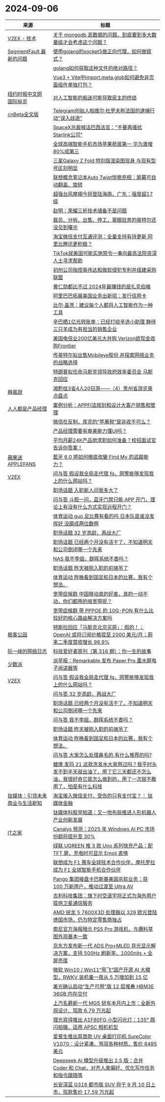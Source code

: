 ﻿# 2024-09-06

|来源|标题|
|---|---|
|[V2EX - 技术](https://www.v2ex.com/feed/tab/tech.xml)|[关于 mongodb 丢数据的问题，到底要到多大数量级才会考虑这个问题？](https://www.v2ex.com/t/1070605#reply16)|
|[SegmentFault 最新的问题](https://segmentfault.com/feeds/questions)|[使用golang的socket5做正向代理，如何做链式？](https://segmentfault.com/q/1010000045249934)|
||[golang如何获取这种文件的绝对路径？](https://segmentfault.com/q/1010000045249580)|
||[Vue3 + Vite中import.meta.glob如何避免非页面组件单独打包？](https://segmentfault.com/q/1010000045249418)|
|[纽约时报中文网 国际纵览](http://cn.nytimes.com/rss/news.xml)|[对人工智能的痴迷可能导致民主的终结](https://cn.nytimes.com/opinion/20240906/yuval-harari-ai-democracy/?utm_source=RSS)|
|[cnBeta全文版](http://feeds2.feedburner.com/cnbeta-full)|[Telegram创始人帕维尔·杜罗夫称法国的逮捕行动"误入歧途"](https://m.cnbeta.com.tw/view/1444819.htm)|
||[SpaceX总裁喊话巴西法官："不要再骚扰Starlink公司"](https://m.cnbeta.com.tw/view/1444818.htm)|
||[全球高端智能手机市场苹果稳居第一 华为激增80%成第三](https://m.cnbeta.com.tw/view/1444816.htm)|
||[三星Galaxy Z Fold 特别版渲染图现身 与现有型号区别明显](https://m.cnbeta.com.tw/view/1444815.htm)|
||[联想概念笔记本Auto Twist惊艳亮相：屏幕可自动翻盖、旋转](https://m.cnbeta.com.tw/view/1444813.htm)|
||[超强台风摩羯今将登陆海南、广东：强度超17级](https://m.cnbeta.com.tw/view/1444811.htm)|
||[赵明：荣耀三折技术储备不是问题](https://m.cnbeta.com.tw/view/1444807.htm)|
||[裁员、分拆、出售、停工，蒙眼狂奔的英特尔还没见到曙光](https://m.cnbeta.com.tw/view/1444806.htm)|
||[淘宝微信支付互通评测：全量支持有待更新 阿里比腾讯更积极？](https://m.cnbeta.com.tw/view/1444803.htm)|
||[TikTok就美国可能实施禁令一事向最高法院资深人士寻求帮助](https://m.cnbeta.com.tw/view/1444802.htm)|
||[初创公司指控英伟达和微软侵犯专利并组建采购联盟](https://m.cnbeta.com.tw/view/1444801.htm)|
||[黄仁勋都比不过 2024年最赚钱的是扎克伯格](https://m.cnbeta.com.tw/view/1444800.htm)|
||[阿里巴巴拓展美国业务出新招：发行信用卡](https://m.cnbeta.com.tw/view/1444799.htm)|
||[比尔·盖茨：建议每个人都将人工智能作为一种工具](https://m.cnbeta.com.tw/view/1444798.htm)|
||[辛巴晒1亿元转账单：已经打给辛选小助理 静待三只羊成为有担当的销售企业](https://m.cnbeta.com.tw/view/1444797.htm)|
||[美国电信业200亿美元大并购 Verizon欲现金收购Frontier](https://m.cnbeta.com.tw/view/1444793.htm)|
||[传英特尔拟出售Mobileye股份 并探索网络业务的战略选择](https://m.cnbeta.com.tw/view/1444792.htm)|
||[特朗普拟任命马斯克领导政府效率委员会 马斯克回应](https://m.cnbeta.com.tw/view/1444791.htm)|
|[靜風說](http://www.jingfengshuo.com/feed)|[湘黔桂3省4人20日游——（4）贵州省游览景点盘点](https://www.jingfengshuo.com/archives/3009.html)|
|[人人都是产品经理](https://www.woshipm.com/feed)|[案例分析：APPFI法规划和设计大客户销售和管理](https://www.woshipm.com/share/6110327.html)|
||[微信在反制，库克的“苹果税”是非收不可么？](https://www.woshipm.com/share/6109922.html)|
||[产品经理需要有审美能力懂UI吗？](https://www.woshipm.com/share/6107750.html)|
||[平均月薪24K产品岗求职如何准备？校招面试官告诉你答案！](https://www.woshipm.com/class/6110294.html)|
|[蘋果迷 APPLEFANS](https://applefans.today/feed/)|[藍牙 6.0 將如何徹底改變 Find My 的追蹤能力？](https://applefans.today/2024-09-apple-find-my-bluetooth-6/)|
|[V2EX](https://v2ex.com/index.xml)|[ 问与答 假设我全局走代理 fq，网警能够发现我上的什么网站吗？](https://www.v2ex.com/t/1070632#reply24)|
||[ 职场话题 入职新人问我多大了](https://www.v2ex.com/t/1070630#reply28)|
||[ 问与答 斗胆一问，蓝牙门禁只能 APP 开门，理论上有没有什么方式实现远程开门？](https://www.v2ex.com/t/1070629#reply14)|
||[ 体育运动 guo 足比赛有看的吗 日本队是谁没发挥好 没踢成两位数啊](https://www.v2ex.com/t/1070627#reply11)|
||[ 职场话题 32 岁高龄，再战大厂](https://www.v2ex.com/t/1070623#reply50)|
||[ 职场话题 已经两个月没有活干了，不知道明天和公司倒闭哪一个先来](https://www.v2ex.com/t/1070622#reply18)|
||[ NAS 我不李姐，群晖系统不香吗？](https://www.v2ex.com/t/1070616#reply84)|
||[ 职场话题 昨天被刚入职的前端吊了](https://www.v2ex.com/t/1070614#reply52)|
||[ 体育运动 昨晚看到国足和日本的比赛，我有个想法。](https://www.v2ex.com/t/1070613#reply85)|
||[ 宽带症候群 中国移动真的好差，真的一动不动，你们都用的啥宽带呢？](https://www.v2ex.com/t/1070610#reply11)|
||[ 宽带症候群 带 PPPOE 的 10G-PON 有什么比较好的核心路由解决方案吗](https://www.v2ex.com/t/1070609#reply15)|
|[极客公园](http://www.geekpark.net/rss)|[特斯拉回应「马斯克北京买房」：假的！；OpenAI 或将订阅价格提至 2000 美元/月；蔚来二季度营收增长 98.9%](http://www.geekpark.net/news/340267)|
|[阮一峰的网络日志](http://feeds.feedburner.com/ruanyifeng)|[科技爱好者周刊（第 316 期）：你一生的故事](http://www.ruanyifeng.com/blog/2024/09/weekly-issue-316.html)|
|[少数派](http://sspai.me/feed)|[派早报：Remarkable 发布 Paper Pro 墨水屏电子阅读器等](https://sspai.com/post/92062)|
|[V2EX](https://v2ex.com/index.xml)|[ 问与答 假设我全局走代理 fq，网警能够发现我上的什么网站吗？](https://www.v2ex.com/t/1070632#reply12)|
||[ 问与答 32 岁高龄，再战大厂](https://www.v2ex.com/t/1070623#reply14)|
||[ 职场话题 已经两个月没有活干了，不知道明天和公司倒闭哪一个先来](https://www.v2ex.com/t/1070622#reply11)|
||[ 问与答 我不李姐，群晖系统不香吗？](https://www.v2ex.com/t/1070616#reply59)|
||[ 职场话题 昨天被刚入职的前端吊了](https://www.v2ex.com/t/1070614#reply28)|
||[ 体育运动 昨晚看到国足和日本的比赛，我有个想法。](https://www.v2ex.com/t/1070613#reply47)|
||[ 问与答 大家怎么处理鼻毛的,有什么推荐的吗?](https://www.v2ex.com/t/1070608#reply30)|
||[ 健康 发玛 21 这款洗发水大家用过吗？我平时头发不到半天就出油了，用了它三天都还不怎么油，我很好奇它是怎么做到的，用了一次就不敢用了，怕是有什么科技](https://www.v2ex.com/t/1070606#reply22)|
|[钛媒体：引领未来商业与生活新知](https://plink.anyfeeder.com/tmtpost)|[淘宝接入微信支付，受伤的只有支付宝？｜ 钛媒体金融](https://www.tmtpost.com/7240298.html)|
||[钛媒体科股早知道：又一地布局推进人形机器人产业创新发展](https://www.tmtpost.com/7240292.html)|
|[IT之家](https://www.ithome.com/rss/)|[Canalys 预测：2025 年 Windows AI PC 市场份额将提升至 30%](https://www.ithome.com/0/793/856.htm)|
||[绿联 UGREEN 推 3 款 Uno 系列快充产品：配 TFT 屏，充电时可显示 Emoji 表情](https://www.ithome.com/0/793/855.htm)|
||[联想成为 F1 赛车全球技术合作伙伴，摩托罗拉成为 F1 全球智能手机合作伙伴](https://www.ithome.com/0/793/854.htm)|
||[Pango 集团接盘卡巴斯基美国杀软业务：获 100 万新用户，推动过渡至 Ultra AV](https://www.ithome.com/0/793/853.htm)|
||[吉利科技集团：旗下时空道宇将正式为海外用户提供卫星通信服务](https://www.ithome.com/0/793/851.htm)|
||[AMD 锐龙 5 7600X3D 处理器以 329 欧元登陆德国市场，仍为特定零售商独占](https://www.ithome.com/0/793/850.htm)|
||[索尼官方海报暗示 PS5 Pro 游戏机，与爆料草图外观基本一致](https://www.ithome.com/0/793/849.htm)|
||[京东方发布新一代 ADS Pro+MLED 背光显示解决方案，支持 500Hz 刷新率、1000nits + 全屏亮度](https://www.ithome.com/0/793/848.htm)|
||[微软 Win10 / Win11“带飞”国产开源 AI 大模型，RWKV 装机量一夜从 5 万增加到 15 亿](https://www.ithome.com/0/793/847.htm)|
||[美光确认启动“生产可用”版 12 层堆叠 HBM3E 36GB 内存交付](https://www.ithome.com/0/793/845.htm)|
||[上汽名爵新一代 MG5 轿车本月内上市：全新外观设计、现款 6.79 万元起](https://www.ithome.com/0/793/844.htm)|
||[理光宾得推出 A1F80FG 小型闪光灯：135° 跳闪拍摄、适用 APSC 相机机型](https://www.ithome.com/0/793/843.htm)|
||[爱普生推出其首款 UV 桌面打印机 SureColor V1070：设计紧凑、驾驭各种材质，售价 8495 美元](https://www.ithome.com/0/793/842.htm)|
||[Deepseek AI 模型升级推出 2.5 版：合并 Coder 和 Chat，对齐人类偏好、优化写作任务和指令跟随等](https://www.ithome.com/0/793/840.htm)|
||[长安深蓝 G318 都市版 SUV 将于 9 月 10 日上市，现款售价 17.59 万元起](https://www.ithome.com/0/793/839.htm)|
